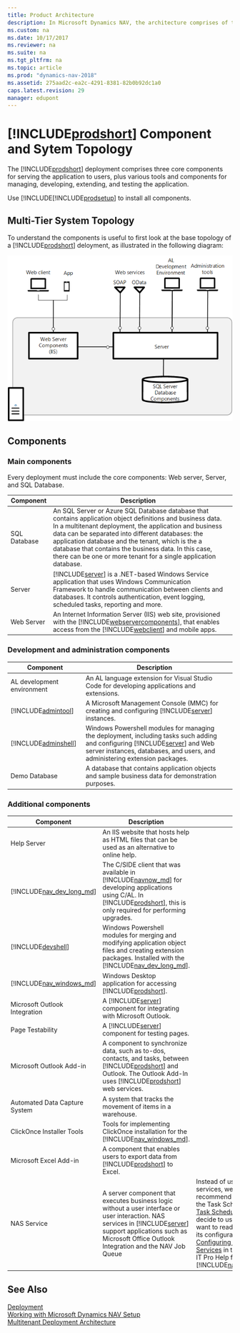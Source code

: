 ```yaml
---
title: Product Architecture
description: In Microsoft Dynamics NAV, the architecture comprises of three core components, and various additional tools and components.
ms.custom: na
ms.date: 10/17/2017
ms.reviewer: na
ms.suite: na
ms.tgt_pltfrm: na
ms.topic: article
ms.prod: "dynamics-nav-2018"
ms.assetid: 275aad2c-ea2c-4291-8381-82b0b92dc1a0
caps.latest.revision: 29
manager: edupont
---
```

# [!INCLUDE[prodshort](../developer/includes/prodshort.md)] Component and Sytem Topology

The [!INCLUDE[prodshort](../developer/includes/prodshort.md)] deployment comprises three core components for serving the application to users, plus various tools and components for managing, developing, extending, and testing the application.

Use [!INCLUDE[!INCLUDE[prodsetup](../developer/includes/prodsetup.md)] to install all components.  

## Multi-Tier System Topology
 
To understand the components is useful to first look at the base topology of a [!INCLUDE[prodshort](../developer/includes/prodshort.md)] deloyment, as illustrated in the following diagram:

![Architecture overview](../media/architecture-overview.png "Architecture overview")  


## Components

### Main components

Every deployment must include the core components: Web server, Server, and SQL Database. 

|Component|Description|   |
|---------|-----------|---|
|SQL Database|An SQL Server or Azure SQL Database database that contains application object definitions and business data. In a multitenant deployment, the application and business data can be separated into different databases: the application database and the tenant, which is the a database that contains the business data. In this case, there can be one or more tenant for a single application database.||
|Server|[!INCLUDE[server](../developer/includes/server.md)] is a .NET-based Windows Service application that uses Windows Communication Framework to handle communication between clients and databases. It controls authentication, event logging, scheduled tasks, reporting and more.||
|Web Server|An Internet Information Server (IIS) web site, provisioned with the [!INCLUDE[webservercomponents](../developer/includes/webservercomponents.md)], that enables access from the [!INCLUDE[webclient](../developer/includes/webclient.md)] and mobile apps.||

### Development and administration components

|Component|Description|   |
|---------|-----------|---|
|AL development environment|An AL language extension for Visual Studio Code for developing applications and extensions.||
|[!INCLUDE[admintool](../developer/includes/admintool.md)]|A Microsoft Management Console (MMC) for creating and configuring [!INCLUDE[server](../developer/includes/server.md)] instances.||
|[!INCLUDE[adminshell](../developer/includes/adminshell.md)]|Windows Powershell modules for managing the deployment, including tasks such adding and configuring [!INCLUDE[server](../developer/includes/server.md)] and Web server instances, databases, and users, and administering extension packages.||
|Demo Database|A database that contains application objects and sample business data for demonstration purposes.||

### Additional components

|Component|Description|   |
|---------|-----------|---|
|Help Server|An IIS website that hosts help as HTML files that can be used as an alternative to online help.||
|[!INCLUDE[nav_dev_long_md](../developer/includes/nav_dev_long_md.md)]|The C/SIDE client that was available in [!INCLUDE[navnow_md](../developer/includes/navnow_md.md)] for developing applications using C/AL. In [!INCLUDE[prodshort](../developer/includes/prodshort.md)], this is only required for performing upgrades.||
|[!INCLUDE[devshell](../developer/includes/devshell.md)]|Windows Powershell modules for merging and modifying application object files and creating extension packages. Installed with the [!INCLUDE[nav_dev_long_md](../developer/includes/nav_dev_long_md.md)].||
|[!INCLUDE[nav_windows_md](../developer/includes/nav_windows_md.md)]|Windows Desktop application for accessing [!INCLUDE[prodshort](../developer/includes/prodshort.md)].||
|Microsoft Outlook Integration|A [!INCLUDE[server](../developer/includes/server.md)] component for integrating with Microsoft Outlook.||
|Page Testability|A [!INCLUDE[server](../developer/includes/server.md)] component for testing pages.||
|Microsoft Outlook Add-in| A component to synchronize data, such as to-dos, contacts, and tasks, between [!INCLUDE[prodshort](../developer/includes/prodshort.md)] and Outlook. The Outlook Add-In uses [!INCLUDE[prodshort](../developer/includes/prodshort.md)] web services.||
|Automated Data Capture System|A system that tracks the movement of items in a warehouse.||
|ClickOnce Installer Tools|Tools for implementing ClickOnce installation for the [!INCLUDE[nav_windows_md](../developer/includes/nav_windows_md.md)].||
|Microsoft Excel Add-in|A component that enables users to export data from [!INCLUDE[prodshort](../developer/includes/prodshort.md)] to Excel.||
|NAS Service|A server component that executes business logic without a user interface or user interaction. NAS services in [!INCLUDE[server](../developer/includes/server.md)] support applications such as Microsoft Office Outlook Integration and the NAV Job Queue|Instead of using NAS services, we recommend that you use the Task Scheduler (see [Task Scheduler](../developer/devenv-task-scheduler.md). If you decide to use NAS, and want to read more about its configuration, see [Configuring NAS Services](dynamics-nav/configuring-nas-services.md) in the Dev and IT Pro Help for [!INCLUDE[nav2018_md](../developer/includes/nav2018_md.md)]|
<!--
1.  The [!INCLUDE[rtc](../developer/includes/rtc_md.md)] is the *client tier*, which includes a [!INCLUDE[nav_windows](../developer/includes/nav_windows_md.md)] and a [!INCLUDE[nav_web](../developer/includes/nav_web_md.md)].  

     In addition to the [!INCLUDE[rtc](../developer/includes/rtc_md.md)], [!INCLUDE[prodshort](../developer/includes/prodshort.md)] also supports additional client types, including web service clients and a NAS services client for programmatic access. For details on the various client types, see [Client Types](Client-Types.md).  

2.  [!INCLUDE[server](../developer/includes/server.md)] is the *middle or server tier*, managing all business logic and communication.  

3.  SQL Server, augmented by [!INCLUDE[prodshort](../developer/includes/prodshort.md)] database components, is the *data tier*.  

     If you deploy [!INCLUDE[prodshort](../developer/includes/prodshort.md)] in a multitenant deployment architecture, the data tier consists of an application database and one or more tenant databases.  
-->
<!-- 
> [!IMPORTANT]  
>  When you install [!INCLUDE[prodshort](../developer/includes/prodshort.md)], all components must be from the same version and build of [!INCLUDE[prodshort](../developer/includes/prodshort.md)] for the software to run correctly.

You can have multiple instances of any of the core components in a production environment. The following diagram shows a simple installation with two [!INCLUDE[nav_windows](../developer/includes/nav_windows_md.md)]s and a [!INCLUDE[nav_web](../developer/includes/nav_web_md.md)] connecting to a single [!INCLUDE[server](../developer/includes/server.md)] computer, which in turn connects to a computer with SQL Server and the [!INCLUDE[prodshort](../developer/includes/prodshort.md)] database components.  

 ![The RoleTailored architecture.](media/NAV_RoleTailoredArchitecture.png "NAV\_RoleTailoredArchitecture")  

 Some common configurations are:  

-   All three components on the same computer. This is the configuration for a demo install, and is also typical for a development environment, so that a developer can work on [!INCLUDE[prodshort](../developer/includes/prodshort.md)] applications without worrying about network connections and inter-component security. See [Walkthrough: Installing the Demo Version](Walkthrough--Installing-the-Demo-Version.md).  

-   [!INCLUDE[rtc](../developer/includes/rtc_md.md)] and [!INCLUDE[server](../developer/includes/server.md)] on the same computer, data tier on a separate computer. This scenario is described in [Walkthrough: Installing the Three Tiers On Two Computers](Walkthrough--Installing-the-Three-Tiers-On-Two-Computers.md).  

-   Each of the three tiers on a separate computer. This scenario is described in [Walkthrough: Installing the Three Tiers on Three Computers](Walkthrough--Installing-the-Three-Tiers-on-Three-Computers.md).  

## Additional Components  
 In addition to the three core components, there are additional components that enhance or supplement the core components.  

|Component|Purpose|  
|---------------|-------------|  
|[Microsoft Dynamics NAV Help Server](Microsoft-Dynamics-NAV-Help-Server.md)|A website with the Help content for [!INCLUDE[prodshort](../developer/includes/prodshort.md)] in the languages that your version of [!INCLUDE[prodshort](../developer/includes/prodshort.md)] includes. You can deploy a single Help Server for all users, or customer-specific Help Servers, depending on your requirements.|  
|Web Server Components. See install web client.|The components that are needed to enable [!INCLUDE[nav_web](../developer/includes/nav_web_md.md)]s to connect with a browser.|  
|[Microsoft Dynamics NAV Server Administration Tool]|A tool for configuring and managing [!INCLUDE[server](../developer/includes/server.md)] and [!INCLUDE[prodshort](../developer/includes/prodshort.md)] sites.|  
|[Development Environment (C/SIDE)](Development-Environment--C-SIDE-.md)|The Development Environment for creating and modifying [!INCLUDE[prodshort](../developer/includes/prodshort.md)] applications in C/AL.|  
|[Microsoft Office Outlook Add-In](Microsoft-Office-Outlook-Add-In.md)|A component for synchronizing data, such as to-dos, contacts, and tasks, between [!INCLUDE[prodshort](../developer/includes/prodshort.md)] and Outlook.|  
|[Automated Data Capture System](Automated-Data-Capture-System.md)|A [!INCLUDE[prodshort](../developer/includes/prodshort.md)] tool for accurately capturing data for inbound, outbound, and internal documents, primarily in connection with warehouse activities. With ADCS, company employees use handheld devices and radio frequency technology to continuously validate warehouse inventories.|  
|ClickOnce Installer Tools. See [Deploying Microsoft Dynamics NAV Using ClickOnce](Deploying-Microsoft-Dynamics-NAV-Using-ClickOnce.md).|A set of tools designed to create ClickOnce deployments for applications for the [!INCLUDE[nav_windows](../developer/includes/nav_windows_md.md)].| 

--> 

## See Also  
 [Deployment](Deployment.md)   
 [Working with Microsoft Dynamics NAV Setup](Working-with-Microsoft-Dynamics-NAV-Setup.md)   
 [Multitenant Deployment Architecture](Multitenant-Deployment-Architecture.md)
